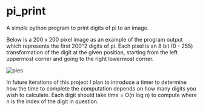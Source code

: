 # pi_print
A simple python program to print digits of pi to an image.

Below is a 200 x 200 pixel image as an example of the program output which represents the first 200^2 digits of pi. Each pixel is an 8 bit (0 - 255) transformation of the digit at the given position, starting from the left uppermost corner and going to the right lowermost corner.

![pies](https://github.com/rentazillla/pi_print/assets/14893909/6e6d00c5-ffec-459a-8514-ae7583195834)

In future iterations of this project I plan to introduce a timer to determine how the time to complete the computation depends on how many digits you wish to calculate. Each digit should take time = O(n log n) to compute where n is the index of the digit in question.
